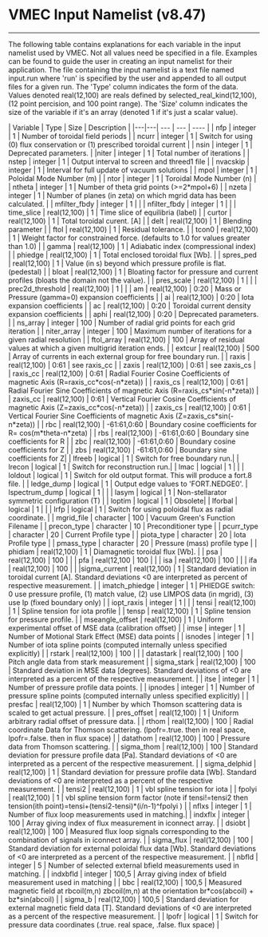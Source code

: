 VMEC Input Namelist (v8.47)
===========================

------------------------------------------------------------------------

The following table contains explanations for each variable in the input
namelist used by VMEC. Not all values need be specified in a file.
Examples can be found to guide the user in creating an input namelist
for their application. The file containing the input namelist is a text
file named input.run where 'run' is specified by the user and appended
to all output files for a given run. The 'Type' column indicates the
form of the data. Values denoted real(12,100) are reals defined by
selected_real_kind(12,100), (12 point percision, and 100 point range).
The 'Size' column indicates the size of the variable if it's an array
(denoted 1 if it's just a scalar value).

| Variable | Type | Size | Description |
|---|---| --- | --- | ---- |
 | nfp | integer | 1 | Number of toroidal field periods | 
 | ncurr | integer | 1 | Switch for using (0) flux conservation or (1) prescribed toroidal current |
 | nsin | integer | 1 | Deprecated parameters. |
 |niter | integer | 1 | Total number of iterations | 
 | nstep | integer | 1 | Output interval to screen and threed1 file | 
 | nvacskip | integer | 1 | Interval for full update of vacuum solutions | 
 | mpol | integer | 1 | Poloidal Mode Number (m) | 
 | ntor | integer | 1 | Toroidal Mode Number (n) | 
 | ntheta | integer | 1 | Number of theta grid points (\>=2*mpol+6) | 
 | nzeta | integer | 1 | Number of planes (in zeta) on which mgrid data has been calculated. | 
 | mfilter_fbdy | integer | 1 |  |
 | nfilter_fbdy | integer | 1 |  |
 | time_slice | real(12,100) | 1 | Time slice of equilibria (label) | 
 | curtor | real(12,100) | 1 | Total toroidal curent. \[A\] |
| delt | real(12,100) | 1 | Blending parameter | 
 | ftol | real(12,100) | 1 | Residual tolerance. | 
 | tcon0 | real(12,100) | 1 | Weight factor for constrained force. (defaults to 1.0 for values greater than 1.0) | 
 | gamma | real(12,100) | 1 | Adiabatic index (compressional index) | 
 | phiedge | real(12,100) | 1 | Total enclosed toroidal flux [Wb]. | 
 | spres_ped | real(12,100) | 1 | Value (in s) beyond which pressure profile is flat. (pedestal) | 
 | bloat | real(12,100) | 1 | Bloating factor for pressure and current profiles (bloats the domain not the value). | 
 | pres_scale | real(12,100) | 1 |  |
 | prec2d_threshold | real(12,100) | 1 |  |
 | am | real(12,100) | 0:20 | Mass or Pressure (gamma=0) expansion coefficients | 
 | ai | real(12,100) | 0:20 | Iota expansion coefficients | 
 | ac | real(12,100) | 0:20 | Toroidal current density expansion coefficients | 
 | aphi | real(12,100) | 0:20 | Deprecated parameters. | 
 | ns_array | integer | 100 | Number of radial grid points for each grid iteration | 
 | niter_array | integer | 100 | Maximum number of iterations for a given radial resolution | 
 | ftol_array | real(12,100) | 100 | Array of residual values at which a given multigrid iteration ends. | 
 | extcur | real(12,100) | 500 | Array of currents in each external group for free boundary run. | 
 | raxis | real(12,100) | 0:61 | see raxis_cc | 
 | zaxis | real(12,100) | 0:61 | see zaxis_cs | 
 | raxis_cc | real(12,100) | 0:61 | Radial Fourier Cosine Coefficients of magnetic Axis (R=raxis_cc\*cos(-n\*zeta)) | 
 | raxis_cs | real(12,100) | 0:61 | Radial Fourier Sine Coefficients of magnetic Axis (R=raxis_cs\*sin(-n\*zeta)) | 
 | zaxis_cc | real(12,100) | 0:61 | Vertical Fourier Cosine Coefficients of magnetic Axis (Z=zaxis_cc\*cos(-n\*zeta)) | 
 | zaxis_cs | real(12,100) | 0:61 | Vertical Fourier Sine Coefficients of magnetic Axis (Z=zaxis_cs\*sin(-n\*zeta)) | 
 | rbc | real(12,100) | -61:61,0:60 | Boundary cosine coefficients for R= cos(m\*theta-n\*zeta) | 
 | rbs | real(12,100) | -61:61,0:60 | Boundary sine coefficients for R | 
 | zbc | real(12,100) | -61:61,0:60 | Boundary cosine coefficients for Z | 
 | zbs | real(12,100) | -61:61,0:60 | Boundary sine coefficients for Z| 
 | lfreeb | logical | 1 | Switch for free boundary run.| 
 | lrecon | logical | 1 | Switch for reconstruction run.| 
 | lmac | logcial | 1 |  |
 | loldout | logical | 1 | Switch for old output format. This will produce a fort.8 file. | 
 | ledge_dump | logical | 1 | Output edge values to 'FORT.NEDGE0'. | 
 lspectrum_dump | logical | 1 | | 
 | lasym | logical | 1 | Non-stellarator symmetric configuration (T) | 
 | loptim | logical | 1 | Obsolete| 
 | lforbal | logical | 1 |  |
 | lrfp | logical | 1 | Switch for using poloidal flux as radial coordinate. |
 | mgrid_file | character | 100 | Vacuum Green's Function Filename | 
 | precon_type | character | 10 | Preconditioner type |
 | pcurr_type | character | 20 | Current Profile type | 
 | piota_type | character | 20 | Iota Profile type | 
 | pmass_type | character | 20 | Pressure (mass) profile type | 
 | phidiam | real(12,100) | 1 | Diamagnetic toroidal flux [Wb]. | 
 | psa | real(12,100) | 100 |  |
 | pfa | real(12,100 | 100 |  |
 | isa | real(12,100) | 100 |  |
 | ifa | real(12,100) | 100 |  |
 |sigma_current | real(12,100) | 1 | Standard deviation in toroidal current [A]. Standard deviations <0 are interpreted as percent of respective measurement. | 
 | imatch_phiedge | integer | 1 | PHIEDGE switch: 0 use pressure profile, (1) match value, (2) use LIMPOS data (in mgrid), (3) use Ip (fixed boundary only) |
 | iopt_raxis | integer | 1 |  |
 | tensi | real(12,100) | 1 | Spline tension for iota profile | 
 | tensp | real(12,100) | 1 | Spline tension for pressure profile. |
| mseangle_offset | real(12,100) | 1 | Uniform experimental offset of MSE data (calibration offset) | 
 | imse | integer | 1 | Number of Motional Stark Effect (MSE) data points | 
 | isnodes | integer | 1 | Number of iota spline points (computed internally unless specified explicitly) | 
 | rstark | real(12,100) | 100 |  |
 | datastark | real(12,100) | 100 | Pitch angle data from stark measurement | 
 | sigma_stark | real(12,100) | 100 | Standard deviation in MSE data [degrees]. Standard deviations of <0 are interpreted as a percent of the respective measurement. | 
 | itse | integer | 1 | Number of pressure profile data points. | 
 | ipnodes | integer | 1 | Number of pressure spline points (computed internally unless specified explicitly) | 
 | presfac | real(12,100) | 1 | Number by which Thomson scattering data is scaled to get actual pressure. | 
 | pres_offset | real(12,100) | 1 | Uniform arbitrary radial offset of pressure data. | 
 | rthom | real(12,100) | 100 | Radial coordinate Data for Thomson scattering. (lpofr=.true. then in real space, lpofr=.false. then in flux space) | 
 | datathom | real(12,100) | 100 | Pressure data from Thomson scattering. | 
 | sigma_thom | real(12,100) | 100 | Standard deviation for pressure profile data [Pa]. Standard deviations of <0 are interpreted as a percent of the respective measurement. | 
 | sigma_delphid | real(12,100) | 1 | Standard deviation for pressure profile data [Wb]. Standard deviations of <0 are interpreted as a percent of the respective measurement. |
| tensi2 | real(12,100) | 1 | vbl spline tension for iota | 
| fpolyi | real(12,100) | 1 | vbl spline tension form factor (note if tensi!=tensi2 then tension(ith point)=tensi+(tensi2-tensi)\*(i/n-1)^fpolyi ) |
| nflxs | integer | 1 | Number of flux loop measurements used in matching.| 
 | indxflx | integer | 100 | Array giving index of flux measurement in iconnect array. | 
 | dsiobt | real(12,100) | 100 | Measured flux loop signals corresponding to the combination of signals in iconnect array. | 
 | sigma_flux | real(12,100) | 100 | Standard deviation for external poloidal flux data [Wb]. Standard deviations of <0 are interpreted as a percent of the respective measurement. | 
 | nbfld | integer | 5 | Number of selected external bfield measurements used in matching. | 
 | indxbfld | integer | 100,5 | Array giving index of bfield measurement used in matching | 
 | bbc | real(12,100) | 100,5 | Measured magnetic field at rbcoil(m,n) zbcoil(m,n) at the orientation br\*cos(abcoil) + bz\*sin(abcoil) | 
 | sigma_b | real(12,100) | 100,5 | Standard deviation for external magnetic field data [T]. Standard deviations of <0 are interpreted as a percent of the respective measurement. | 
 | lpofr | logical | 1 | Switch for pressure data coordinates (.true. real space, .false. flux space) |
 
